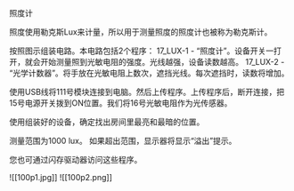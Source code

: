 照度计

照度使用勒克斯Lux来计量，所以用于测量照度的照度计也被称为勒克斯计。

按照图示组装电路。本电路包括2个程序：
17_LUX-1 - “照度计”。设备开关一打开，就会开始测量照到光敏电阻的强度。光线越强，设备读数越高。
17_LUX-2 - “光学计数器”。将手放在光敏电阻上数次，遮挡光线。每次遮挡时，读数将增加。

使用USB线将111号模块连接到电脑。然后上传程序。上传程序后，断开连接，把15号电源开关拨到ON位置。我们将16号光敏电阻作为光传感器。

使用组装好的设备，确定找出房间里最亮和最暗的位置。

测量范围为1000 lux。
如果超出范围，显示器将显示“溢出”提示。

您也可通过闪存驱动器访问这些程序。

![[100p1.jpg]]
![[100p2.png]]